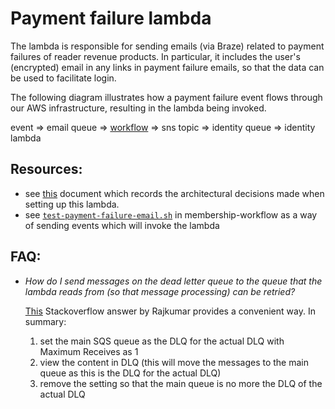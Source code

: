 # Payment failure lambda

The lambda is responsible for sending emails (via Braze) related to payment failures of reader revenue products. 
In particular, it includes the user's (encrypted) email in any links in payment failure emails, so that the data can
be used to facilitate login.

The following diagram illustrates how a payment failure event flows through our AWS infrastructure, resulting in the 
lambda being invoked.

event => email queue => [workflow](https://github.com/guardian/membership-workflow) => sns topic => identity queue => identity lambda

## Resources:

- see [this](https://github.com/guardian/identity-platform/blob/master/docs/adr/0000-include-email-in-payment-failure-links.md)
  document which records the architectural decisions made when setting up this lambda.
- see [`test-payment-failure-email.sh`](https://github.com/guardian/membership-workflow/blob/master/dev/test-payment-failure-email.sh)
  in membership-workflow as a way of sending events which will invoke the lambda


## FAQ:

- _How do I send messages on the dead letter queue to the queue that the lambda reads from (so that message processing)
  can be retried?_ 
  
  [This](https://stackoverflow.com/questions/25408158/best-way-to-move-messages-off-dlq-in-amazon-sqs)
  Stackoverflow answer by Rajkumar provides a convenient way. In summary:
  1. set the main SQS queue as the DLQ for the actual DLQ with Maximum Receives as 1
  2. view the content in DLQ (this will move the messages to the main queue as this is the DLQ for the actual DLQ)
  3. remove the setting so that the main queue is no more the DLQ of the actual DLQ